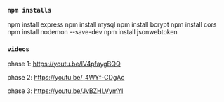### `npm installs`
npm install express 
npm install mysql 
npm install bcrypt 
npm install cors 
npm install nodemon --save-dev 
npm install jsonwebtoken

### `videos`
phase 1: https://youtu.be/lV4pfaygBQQ

phase 2: https://youtu.be/_4WYf-CDgAc

phase 3: https://youtu.be/JvBZHLVymYI